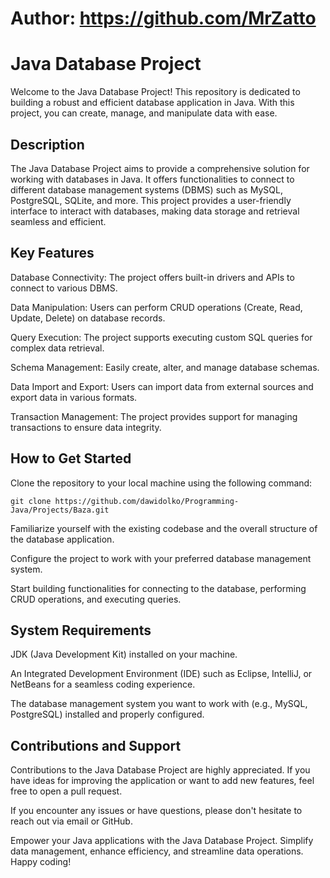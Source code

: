 # Author: https://github.com/MrZatto
# Java Database Project
Welcome to the Java Database Project! This repository is dedicated to building a robust and efficient database application in Java. With this project, you can create, manage, and manipulate data with ease.

## Description
The Java Database Project aims to provide a comprehensive solution for working with databases in Java. It offers functionalities to connect to different database management systems (DBMS) such as MySQL, PostgreSQL, SQLite, and more. This project provides a user-friendly interface to interact with databases, making data storage and retrieval seamless and efficient.

## Key Features
Database Connectivity: The project offers built-in drivers and APIs to connect to various DBMS.

Data Manipulation: Users can perform CRUD operations (Create, Read, Update, Delete) on database records.

Query Execution: The project supports executing custom SQL queries for complex data retrieval.

Schema Management: Easily create, alter, and manage database schemas.

Data Import and Export: Users can import data from external sources and export data in various formats.

Transaction Management: The project provides support for managing transactions to ensure data integrity.

## How to Get Started
Clone the repository to your local machine using the following command:
```
git clone https://github.com/dawidolko/Programming-Java/Projects/Baza.git
```
Familiarize yourself with the existing codebase and the overall structure of the database application.

Configure the project to work with your preferred database management system.

Start building functionalities for connecting to the database, performing CRUD operations, and executing queries.

## System Requirements
JDK (Java Development Kit) installed on your machine.

An Integrated Development Environment (IDE) such as Eclipse, IntelliJ, or NetBeans for a seamless coding experience.

The database management system you want to work with (e.g., MySQL, PostgreSQL) installed and properly configured.

## Contributions and Support
Contributions to the Java Database Project are highly appreciated. If you have ideas for improving the application or want to add new features, feel free to open a pull request.

If you encounter any issues or have questions, please don't hesitate to reach out via email or GitHub.

Empower your Java applications with the Java Database Project. Simplify data management, enhance efficiency, and streamline data operations. Happy coding!
